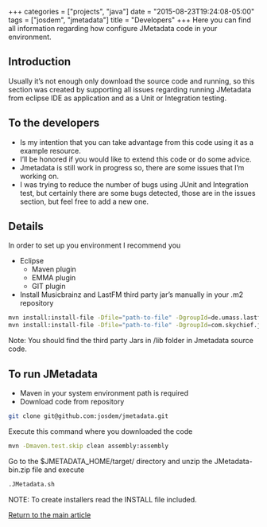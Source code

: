 +++
categories = ["projects", "java"]
date = "2015-08-23T19:24:08-05:00"
tags = ["josdem", "jmetadata"]
title = "Developers"
+++
Here you can find all information regarding how configure JMetadata code in your environment.

## Introduction
Usually it’s not enough only download the source code and running, so this section was created by supporting all issues regarding running JMetadata from eclipse IDE as application and as a Unit or Integration testing.

## To the developers
* Is my intention that you can take advantage from this code using it as a example resource.
* I’ll be honored if you would like to extend this code or do some advice.
* Jmetadata is still work in progress so, there are some issues that I’m working on.
* I was trying to reduce the number of bugs using JUnit and Integration test, but certainly there are some bugs detected, those are in the issues section, but feel free to add a new one.

## Details
In order to set up you environment I recommend you

* Eclipse
  * Maven plugin
  * EMMA plugin
  * GIT plugin
* Install Musicbrainz and LastFM third party jar’s manually in your .m2 repository

```bash
mvn install:install-file -Dfile="path-to-file" -DgroupId=de.umass.lastfm -DartifactId=lastfm_bindings -Dversion=0.1.0 -Dpackaging=jar
mvn install:install-file -Dfile="path-to-file" -DgroupId=com.skychief.javamusicbrainz -DartifactId=javamusicbrainz -Dversion=1.0 -Dpackaging=jar
```

Note: You should find the third party Jars in /lib folder in Jmetadata source code.

## To run JMetadata

* Maven in your system environment path is required
* Download code from repository

```bash
git clone git@github.com:josdem/jmetadata.git
```

Execute this command where you downloaded the code

```bash
mvn -Dmaven.test.skip clean assembly:assembly
```

Go to the $JMETADATA_HOME/target/ directory and unzip the JMetadata-bin.zip file and execute

```bash
.JMetadata.sh
```

NOTE: To create installers read the INSTALL file included.

[Return to the main article](/jmetadata/jmetadata)
